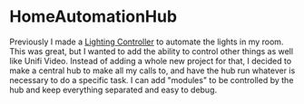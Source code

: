 # HomeAutomationHub
 
Previously I made a [Lighting Controller](https://github.com/chaz393/LightingController) to automate the lights in my room. This was great, but I wanted to add the ability to control other things as well like Unifi Video. Instead of adding a whole new project for that, I decided to make a central hub to make all my calls to, and have the hub run whatever is necessary to do a specific task. I can add "modules" to be controlled by the hub and keep everything separated and easy to debug. 
